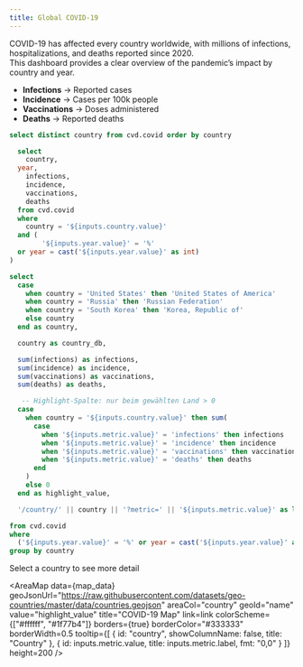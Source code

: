 ```yaml
---
title: Global COVID-19 
---
```


COVID-19 has affected every country worldwide, with millions of infections, hospitalizations, and deaths reported since 2020.  
This dashboard provides a clear overview of the pandemic’s impact by country and year.  


- **Infections** → Reported cases  
- **Incidence** → Cases per 100k people  
- **Vaccinations** → Doses administered  
- **Deaths** → Reported deaths 


```sql countries
select distinct country from cvd.covid order by country
```


<Dropdown name=year>
  <DropdownOption value=% valueLabel="All Years"/>
  <DropdownOption value=2020 />
  <DropdownOption value=2021 />
  <DropdownOption value=2022 />
  <DropdownOption value=2023 />
  <DropdownOption value=2024 />
  <DropdownOption value=2025 />
</Dropdown>

<Dropdown data={countries} name=country value=country defaultValue="Germany" /> 
<Dropdown name=metric>
  <DropdownOption value="infections" valueLabel="Infections"/> 
  <DropdownOption value="incidence" valueLabel="Incidence"/>
  <DropdownOption value="vaccinations" valueLabel="Vaccinations"/>
  <DropdownOption value="deaths" valueLabel="Deaths"/> 
</Dropdown>

```sql covid_metrics
  select
    country,
  year,
    infections,
    incidence,
    vaccinations,
    deaths
  from cvd.covid
  where
    country = '${inputs.country.value}'
  and (
        '${inputs.year.value}' = '%'
  or year = cast('${inputs.year.value}' as int)
)
```

<BarChart 
  data={covid_metrics} 
  title="COVID-19 {inputs.metric.label} in {inputs.country.value}" 
  x=year 
  y={inputs.metric.value} />
 


```sql map_data
select
  case
    when country = 'United States' then 'United States of America'
    when country = 'Russia' then 'Russian Federation'
    when country = 'South Korea' then 'Korea, Republic of'
    else country
  end as country,   

  country as country_db,    

  sum(infections) as infections,
  sum(incidence) as incidence,
  sum(vaccinations) as vaccinations,
  sum(deaths) as deaths,

   -- Highlight-Spalte: nur beim gewählten Land > 0
  case 
    when country = '${inputs.country.value}' then sum(
      case 
        when '${inputs.metric.value}' = 'infections' then infections
        when '${inputs.metric.value}' = 'incidence' then incidence
        when '${inputs.metric.value}' = 'vaccinations' then vaccinations
        when '${inputs.metric.value}' = 'deaths' then deaths
      end
    )
    else 0
  end as highlight_value,

  '/country/' || country || '?metric=' || '${inputs.metric.value}' as link

from cvd.covid
where
  ('${inputs.year.value}' = '%' or year = cast('${inputs.year.value}' as int))
group by country
```
Select a country to see more detail

<AreaMap
  data={map_data}
  geoJsonUrl="https://raw.githubusercontent.com/datasets/geo-countries/master/data/countries.geojson"
  areaCol="country"
  geoId="name"
  value="highlight_value"
  title="COVID-19 Map"
  link=link
  colorScheme={["#ffffff", "#1f77b4"]}
  borders={true}
  borderColor="#333333"
  borderWidth=0.5
  tooltip={[
    { id: "country", showColumnName: false, title: "Country" },
    { id: inputs.metric.value, title: inputs.metric.label, fmt: "0,0" }
  ]}
  height=200
  />

